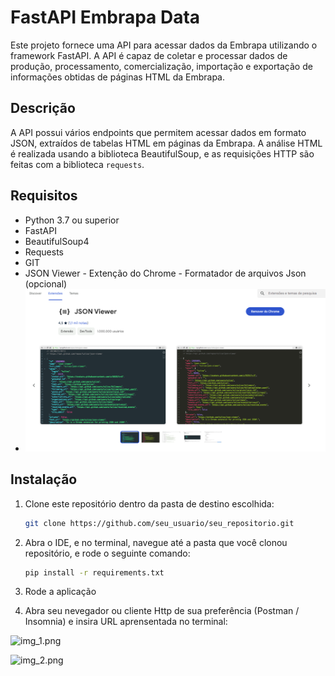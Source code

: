 # FastAPI Embrapa Data

Este projeto fornece uma API para acessar dados da Embrapa utilizando o framework FastAPI. A API é capaz de coletar e processar dados de produção, processamento, comercialização, importação e exportação de informações obtidas de páginas HTML da Embrapa.

## Descrição

A API possui vários endpoints que permitem acessar dados em formato JSON, extraídos de tabelas HTML em páginas da Embrapa. A análise HTML é realizada usando a biblioteca BeautifulSoup, e as requisições HTTP são feitas com a biblioteca `requests`.

## Requisitos

- Python 3.7 ou superior
- FastAPI
- BeautifulSoup4
- Requests
- GIT  
- JSON Viewer - Extenção do Chrome - Formatador de arquivos Json (opcional)
- ![img.png](img.png)

## Instalação

1. Clone este repositório dentro da pasta de destino escolhida:

   ```bash
   git clone https://github.com/seu_usuario/seu_repositorio.git
   
2. Abra o IDE, e no terminal, navegue até a pasta que você clonou repositório, e rode o seguinte comando:
   
   ```bash
   pip install -r requirements.txt 
   
3. Rode a aplicação

4. Abra seu nevegador ou cliente Http de sua preferência (Postman / Insomnia) e insira  URL aprensentada no terminal:

![img_1.png](img_1.png)


![img_2.png](img_2.png)